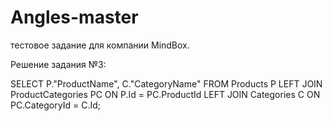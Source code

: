 # Angles-master

тестовое задание для компании MindBox.

Решение задания №3:

SELECT P."ProductName", C."CategoryName"
FROM Products P
LEFT JOIN ProductCategories PC
ON P.Id = PC.ProductId
LEFT JOIN Categories C
ON PC.CategoryId = C.Id;
